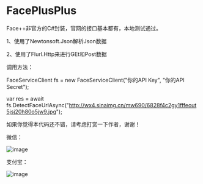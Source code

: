 # FacePlusPlus
Face++非官方的C#封装，官网的接口基本都有，本地测试通过。

1、使用了Newtonsoft.Json解析Json数据

2、使用了Flurl.Http来进行GEt和Post数据

调用方法：

FaceServiceClient fs = new FaceServiceClient("你的API Key", "你的API Secret");

var res = await fs.DetectFaceUrlAsync("http://wx4.sinaimg.cn/mw690/6828f4c2gy1fffeout5jsj20h80o5jw9.jpg");


如果你觉得本代码还不错，请考虑打赏一下作者，谢谢！

微信：

![image](https://github.com/hupo376787/FacePlusPlus/blob/master/%E5%BE%AE%E4%BF%A1%2B.png)


支付宝：

![image](https://github.com/hupo376787/FacePlusPlus/blob/master/%E6%94%AF%E4%BB%98%E5%AE%9D%2B.png)
